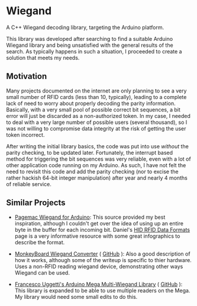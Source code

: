 Wiegand
=======

A C++ Wiegand decoding library, targeting the Arduino platform.

This library was developed after searching to find a suitable Arduino Wiegand library and being unsatisfied with the general results of the search.  As typically happens in such a situation, I proceeded to create a solution that meets my needs.

Motivation
----------

Many projects documented on the internet are only planning to see a very small number of RFID cards (less than 10, typically), leading to a complete lack of need to worry about properly decoding the parity information.  Basically, with a very small pool of possible correct bit sequences, a bit error will just be discarded as a non-authorized token.  In my case, I needed to deal with a very large number of possible users (several thousand), so I was not willing to compromise data integrity at the risk of getting the user token incorrect.

After writing the initial library basics, the code was put into use *without* the parity checking, to be updated later.  Fortunately, the interrupt based method for triggering the bit sequences was very reliable, even with a lot of other application code running on my Arduino.  As such, I have not felt the need to revisit this code and add the parity checking (nor to excise the rather hackish 64-bit integer manipulation) after year and nearly 4 months of reliable service.

Similar Projects
----------------

* [Pagemac Wiegand for Arduino](http://www.pagemac.com/azure/arduino_wiegand.php): This source provided my best inspiration, although I couldn't get over the idea of using up an entire byte in the buffer for each incoming bit.  Daniel's [HID RFID Data Formats](http://www.pagemac.com/azure/data_formats.php) page is a very informative resource with some great infographics to describe the format.

* [MonkeyBoard Wiegand Converter](http://www.monkeyboard.org/tutorials/82-protocol/24-wiegand-converter) ( [GitHub](https://github.com/monkeyboard/Wiegand-Protocol-Library-for-Arduino) ): Also a good description of how it works, although some of the writeup is specific to thier hardware.  Uses a non-RFID reading wiegand device, demonstrating other ways Wiegand can be used.

* [Francesco Uggetti's Arduino Mega Multi-Wiegand Library](http://uggettif.blogspot.com/2014/01/access-control-with-arduino-mega.html) ( [GitHub](https://github.com/ugge75/Wiegand-Protocol-Library-for-Arduino-MEGA-2560) ):  This library is expanded to be able to use multiple readers on the Mega.  My library would need some small edits to do this.

